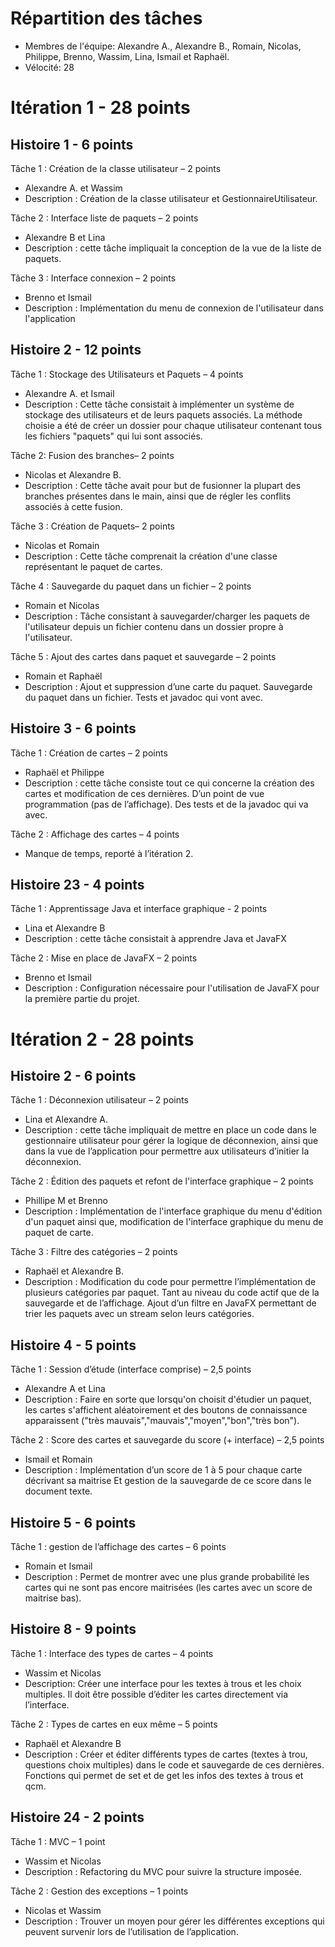 
# Répartition des tâches

- Membres de l'équipe: Alexandre A., Alexandre B., Romain, Nicolas, Philippe, Brenno, Wassim, Lina, Ismail et Raphaël.
- Vélocité: 28

# Itération 1 - 28 points

## Histoire 1 - 6 points

Tâche 1 : Création de la classe utilisateur – 2 points

- Alexandre A. et Wassim
- Description : Création de la classe utilisateur et GestionnaireUtilisateur.

Tâche 2 : Interface liste de paquets – 2 points

- Alexandre B et Lina
- Description : cette tâche impliquait la conception de la vue de la liste de paquets.

Tâche 3 : Interface connexion – 2 points

- Brenno et Ismail
- Description : Implémentation du menu de connexion de l'utilisateur dans l'application

## Histoire 2 - 12 points

Tâche 1 : Stockage des Utilisateurs et Paquets – 4 points

- Alexandre A. et Ismail
- Description : Cette tâche consistait à implémenter un système de stockage des utilisateurs et de leurs paquets associés. La méthode choisie a été de créer un dossier pour chaque utilisateur contenant tous les fichiers "paquets" qui lui sont associés. 

Tâche 2: Fusion des branches– 2 points

- Nicolas et Alexandre B.
- Description : Cette tâche avait pour but de fusionner la plupart des branches présentes dans le main, ainsi que de régler les conflits associés à cette fusion.

Tâche 3 : Création de Paquets– 2 points

- Nicolas et Romain
- Description : Cette tâche comprenait la création d'une classe représentant le paquet de cartes.

Tâche 4 : Sauvegarde du paquet dans un fichier – 2 points

- Romain et Nicolas
- Description : Tâche consistant à sauvegarder/charger les paquets de l'utilisateur depuis un fichier contenu dans un dossier propre à l'utilisateur.

Tâche 5 : Ajout des cartes dans paquet et sauvegarde – 2 points

- Romain et Raphaël
- Description : Ajout et suppression d’une carte du paquet. Sauvegarde du paquet dans un fichier. Tests et javadoc qui vont avec.

## Histoire 3 - 6 points

Tâche 1 : Création de cartes – 2 points

- Raphaël et Philippe
- Description : cette tâche consiste tout ce qui concerne la création des cartes et modification de ces dernières. D’un point de vue programmation (pas de l’affichage). Des tests et de la javadoc qui va avec.

Tâche 2 : Affichage des cartes – 4 points

- Manque de temps, reporté à l’itération 2.

## Histoire 23 - 4 points

Tâche 1 : Apprentissage Java et interface graphique - 2 points

- Lina et Alexandre B
- Description : cette tâche consistait à apprendre Java et JavaFX

Tâche 2 : Mise en place de JavaFX – 2 points

- Brenno et Ismail
- Description : Configuration nécessaire pour l'utilisation de JavaFX pour la première partie du projet.


# Itération 2 - 28 points

## Histoire 2 - 6 points

Tâche 1 : Déconnexion utilisateur – 2 points

- Lina et Alexandre A.
- Description : cette tâche impliquait de mettre en place un code dans le gestionnaire utilisateur pour gérer la logique de déconnexion, ainsi que dans la vue de l’application pour permettre aux utilisateurs d’initier la déconnexion.

Tâche 2 : Édition des paquets et refont de l'interface graphique – 2 points

- Phillipe M et Brenno
- Description : Implémentation de l'interface graphique du menu d'édition d'un paquet ainsi que, modification de l'interface graphique du menu de paquet de carte.

Tâche 3 : Filtre des catégories – 2 points

- Raphaël et Alexandre B.
- Description : Modification du code pour permettre l’implémentation de plusieurs catégories par paquet. Tant au niveau du code actif que de la sauvegarde et de l’affichage. Ajout d’un filtre en JavaFX permettant de trier les paquets avec un stream selon leurs catégories.

## Histoire 4 - 5 points

Tâche 1 : Session d’étude (interface comprise) – 2,5 points

- Alexandre A et Lina
- Description : Faire en sorte que lorsqu'on choisit d'étudier un paquet, les cartes s'affichent aléatoirement et des boutons de connaissance apparaissent ("très mauvais","mauvais","moyen","bon","très bon").

Tâche 2 : Score des cartes et sauvegarde du score (+ interface) – 2,5 points

- Ismail et Romain
- Description : Implémentation d’un score de 1 à 5 pour chaque carte décrivant sa maitrise Et gestion de la sauvegarde de ce score dans le document texte.

## Histoire 5 - 6 points

Tâche 1 : gestion de l’affichage des cartes – 6 points

- Romain et Ismail
- Description : Permet de montrer avec une plus grande probabilité les cartes qui ne sont pas encore maitrisées (les cartes avec un score de maitrise bas).

## Histoire 8 - 9 points

Tâche 1 : Interface des types de cartes – 4 points

- Wassim et Nicolas
- Description: Créer une interface pour les textes à trous et les choix multiples. Il doit être possible d’éditer les cartes directement via l’interface.

Tâche 2 : Types de cartes en eux même – 5 points

- Raphaël et Alexandre B
- Description : Créer et éditer différents types de cartes (textes à trou, questions choix multiples) dans le code et sauvegarde de ces dernières. Fonctions qui permet de set et de get les infos des textes à trous et qcm.

## Histoire 24 - 2 points

Tâche 1 : MVC – 1 point

- Wassim et Nicolas
- Description : Refactoring du MVC pour suivre la structure imposée.

Tâche 2 : Gestion des exceptions – 1 points

- Nicolas et Wassim
- Description : Trouver un moyen pour gérer les différentes exceptions qui peuvent survenir lors de l’utilisation de l’application.
